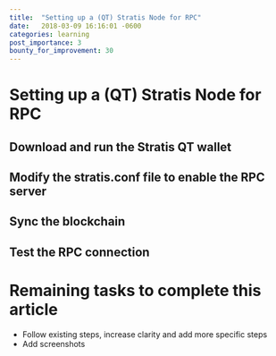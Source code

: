 ```yaml
---
title:  "Setting up a (QT) Stratis Node for RPC"
date:   2018-03-09 16:16:01 -0600
categories: learning
post_importance: 3
bounty_for_improvement: 30
---
```


# Setting up a (QT) Stratis Node for RPC

## Download and run the Stratis QT wallet

## Modify the stratis.conf file to enable the RPC server

## Sync the blockchain

## Test the RPC connection

# Remaining tasks to complete this article

* Follow existing steps, increase clarity and add more specific steps
* Add screenshots
